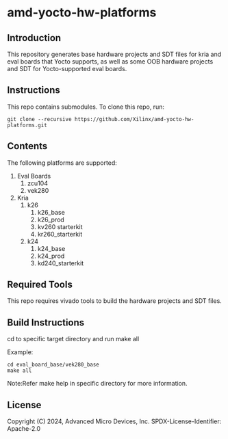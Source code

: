 # amd-yocto-hw-platforms

## Introduction

This repository generates base hardware projects and SDT files for kria and eval boards that Yocto supports, as well as some OOB hardware projects and SDT for Yocto-supported eval boards.

## Instructions

This repo contains submodules. To clone this repo, run:

```
git clone --recursive https://github.com/Xilinx/amd-yocto-hw-platforms.git
```

## Contents

The following platforms are supported:

1. Eval Boards
    1. zcu104
    2. vek280
2. Kria
    1. k26
        1. k26_base
        2. k26_prod
        3. kv260 starterkit
        4. kr260_starterkit
    2. k24
        1. k24_base
        2. k24_prod
        3. kd240_starterkit

## Required Tools

This repo requires vivado tools to build the hardware projects and SDT files.

## Build Instructions

cd to specific target directory and run make all

Example:

```
cd eval_board_base/vek280_base
make all
```

Note:Refer make help in specific directory for more information.

## License

Copyright (C) 2024, Advanced Micro Devices, Inc.
SPDX-License-Identifier: Apache-2.0

